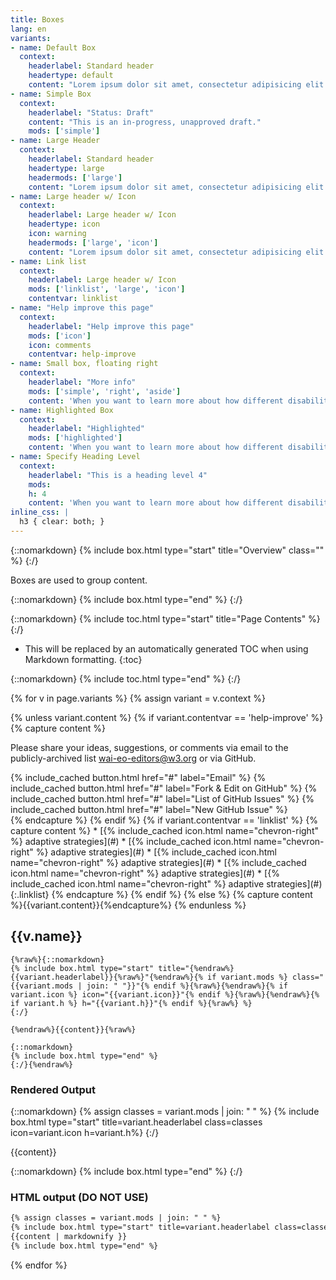 ```yaml
---
title: Boxes
lang: en
variants:
- name: Default Box
  context:
    headerlabel: Standard header
    headertype: default
    content: "Lorem ipsum dolor sit amet, consectetur adipisicing elit. Rem laudantium, molestias perspiciatis corporis aspernatur earum quibusdam, sequi, error pariatur delectus accusantium, cum! Maxime ad, eos ea. Ab labore aliquam quam!"
- name: Simple Box
  context:
    headerlabel: "Status: Draft"
    content: "This is an in-progress, unapproved draft."
    mods: ['simple']
- name: Large Header
  context:
    headerlabel: Standard header
    headertype: large
    headermods: ['large']
    content: "Lorem ipsum dolor sit amet, consectetur adipisicing elit. Rem laudantium, molestias perspiciatis corporis aspernatur earum quibusdam, sequi, error pariatur delectus accusantium, cum! Maxime ad, eos ea. Ab labore aliquam quam!"
- name: Large header w/ Icon
  context:
    headerlabel: Large header w/ Icon
    headertype: icon
    icon: warning
    headermods: ['large', 'icon']
    content: "Lorem ipsum dolor sit amet, consectetur adipisicing elit. Rem laudantium, molestias perspiciatis corporis aspernatur earum quibusdam, sequi, error pariatur delectus accusantium, cum! Maxime ad, eos ea. Ab labore aliquam quam!"
- name: Link list
  context:
    headerlabel: Large header w/ Icon
    mods: ['linklist', 'large', 'icon']
    contentvar: linklist
- name: "Help improve this page"
  context:
    headerlabel: "Help improve this page"
    mods: ['icon']
    icon: comments
    contentvar: help-improve
- name: Small box, floating right
  context:
    headerlabel: "More info"
    mods: ['simple', 'right', 'aside']
    content: 'When you want to learn more about how different disabilities affect Web use, and read about scenarios of people with disabilities using the Web, see [How People with Disabilities Use the Web](https://w3.org/WAI/).'
- name: Highlighted Box
  context:
    headerlabel: "Highlighted"
    mods: ['highlighted']
    content: 'When you want to learn more about how different disabilities affect Web use, and read about scenarios of people with disabilities using the Web, see [How People with Disabilities Use the Web](https://w3.org/WAI/).'
- name: Specify Heading Level
  context:
    headerlabel: "This is a heading level 4"
    mods:
    h: 4
    content: 'When you want to learn more about how different disabilities affect Web use, and read about scenarios of people with disabilities using the Web, see [How People with Disabilities Use the Web](https://w3.org/WAI/).'
inline_css: |
  h3 { clear: both; }
---
```


{::nomarkdown}
{% include box.html type="start" title="Overview" class="" %}
{:/}

Boxes are used to group content.

{::nomarkdown}
{% include box.html type="end" %}
{:/}

{::nomarkdown}
{% include toc.html type="start" title="Page Contents" %}
{:/}

- This will be replaced by an automatically generated TOC when using Markdown formatting.
{:toc}

{::nomarkdown}
{% include toc.html type="end" %}
{:/}

{% for v in page.variants %}
{% assign variant = v.context %}

{% unless variant.content %}
{% if variant.contentvar == 'help-improve' %}
{% capture content %}
<p>Please share your ideas, suggestions, or comments via email to the publicly-archived list <a href="#">wai-eo-editors@w3.org</a> or via GitHub.</p>
<div class="button-group">
  {% include_cached button.html href="#" label="Email" %}
  {% include_cached button.html href="#" label="Fork &amp; Edit on GitHub" %}
  {% include_cached button.html href="#" label="List of GitHub Issues" %}
  {% include_cached button.html href="#" label="New GitHub Issue" %}
</div>
{% endcapture %}
{% endif %}
{% if variant.contentvar == 'linklist' %}
{% capture content %}
* [{% include_cached icon.html name="chevron-right" %} <span class="visual-a">adaptive strategies</span>](#)
* [{% include_cached icon.html name="chevron-right" %} <span class="visual-a">adaptive strategies</span>](#)
* [{% include_cached icon.html name="chevron-right" %} <span class="visual-a">adaptive strategies</span>](#)
* [{% include_cached icon.html name="chevron-right" %} <span class="visual-a">adaptive strategies</span>](#)
* [{% include_cached icon.html name="chevron-right" %} <span class="visual-a">adaptive strategies</span>](#)
{:.linklist}
{% endcapture %}
{% endif %}
{% else %}
{% capture content %}{{variant.content}}{%endcapture%}
{% endunless %}

## {{v.name}}

```liquid
{%raw%}{::nomarkdown}
{% include box.html type="start" title="{%endraw%}{{variant.headerlabel}}{%raw%}"{%endraw%}{% if variant.mods %} class="{{variant.mods | join: " "}}"{% endif %}{%raw%}{%endraw%}{% if variant.icon %} icon="{{variant.icon}}"{% endif %}{%raw%}{%endraw%}{% if variant.h %} h="{{variant.h}}"{% endif %}{%raw%} %}
{:/}

{%endraw%}{{content}}{%raw%}

{::nomarkdown}
{% include box.html type="end" %}
{:/}{%endraw%}
```

### Rendered Output

{::nomarkdown}
{% assign classes = variant.mods | join: " " %}
{% include box.html type="start" title=variant.headerlabel class=classes icon=variant.icon h=variant.h%}
{:/}

{{content}}

{::nomarkdown}
{% include box.html type="end" %}
{:/}

### HTML output (DO NOT USE)

```html
{% assign classes = variant.mods | join: " " %}
{% include box.html type="start" title=variant.headerlabel class=classes icon=variant.icon  h=variant.h%}
{{content | markdownify }}
{% include box.html type="end" %}
```

{% endfor %}